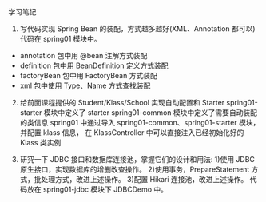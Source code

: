 学习笔记

1. 写代码实现 Spring Bean 的装配，方式越多越好(XML、Annotation 都可以)
代码在 spring01 模块中。
- annotation 包中用 @bean 注解方式装配
- definition 包中用 BeanDefinition 定义方式装配
- factoryBean 包中用 FactoryBean 方式装配
- xml 包中使用 Type、Name 方式查找装配

2. 给前面课程提供的 Student/Klass/School 实现自动配置和 Starter
spring01-starter 模块中定义了 starter
spring01-common 模块中定义了需要自动装配的类信息
spring01 中通过导入 spring01-common、spring01-starter 模块，并配置 klass 信息，
在 KlassController 中可以直接注入已经初始化好的 Klass 类实例

3. 研究一下 JDBC 接口和数据库连接池，掌握它们的设计和用法:
   1)使用 JDBC 原生接口，实现数据库的增删改查操作。 
   2)使用事务，PrepareStatement 方式，批处理方式，改进上述操作。 
   3)配置 Hikari 连接池，改进上述操作。
代码放在 spring01-jdbc 模块下 JDBCDemo 中。
